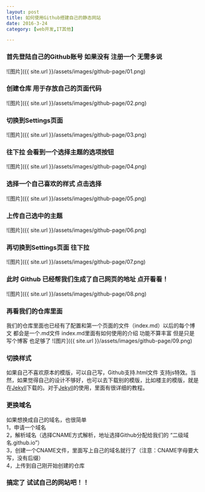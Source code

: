```yaml
---
layout: post
title: 如何使用Github搭建自己的静态网站
date: 2016-3-24
category: [web开发,IT其他]

---
```


### 首先登陆自己的Github账号 如果没有 注册一个 无需多说
![图片]({{ site.url }}/assets/images/github-page/01.png)

### 创建仓库 用于存放自己的页面代码
![图片]({{ site.url }}/assets/images/github-page/02.png)

### 切换到Settings页面
![图片]({{ site.url }}/assets/images/github-page/03.png)

### 往下拉 会看到一个选择主题的选项按钮
![图片]({{ site.url }}/assets/images/github-page/04.png)

### 选择一个自己喜欢的样式 点击选择
![图片]({{ site.url }}/assets/images/github-page/05.png)

### 上传自己选中的主题
![图片]({{ site.url }}/assets/images/github-page/06.png)

### 再切换到Settings页面 往下拉
![图片]({{ site.url }}/assets/images/github-page/07.png)

### 此时 Github 已经帮我们生成了自己网页的地址 点开看看！
![图片]({{ site.url }}/assets/images/github-page/08.png)

### 再看我们的仓库里面
我们的仓库里面也已经有了配置和第一个页面的文件（index.md）以后的每个博文 都会是一个.md文件 index.md里面有如何使用的介绍 功能不算丰富 但是只是写个博客 也足够了
![图片]({{ site.url }}/assets/images/github-page/09.png)

### 切换样式
如果自己不喜欢原本的模版，可以自己写，Github支持.html文件 支持js特效。当然，如果觉得自己的设计不够好，也可以去下载别的模版，比如楼主的模版，就是在[Jekyll](https://jekyllrb.com)下载的。对于[Jekyll](https://jekyllrb.com)的使用，里面有很详细的教程。

### 更换域名
如果想换成自己的域名，也很简单
<br/>
1，申请一个域名
<br/>
2，解析域名（选择CNAME方式解析，地址选择Github分配给我们的 “二级域名.github.io”）
<br/>
3，创建一个CNAME文件，里面写上自己的域名就行了（注意：CNAME字母要大写，没有后缀）
<br/>
4，上传到自己刚开始创建的仓库

### 搞定了 试试自己的网站吧！！









